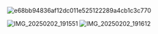 
![e68bb94836af12dc011e525122289a4cb1c3c770](https://github.com/user-attachments/assets/d4adaf4b-1061-4428-b153-a7cee1aa7f99)


![IMG_20250202_191551](https://github.com/user-attachments/assets/98fe6d3c-fdf2-4457-8a9f-5c1a9ccdc10b)
![IMG_20250202_191612](https://github.com/user-attachments/assets/68ed9d18-439c-439b-bd99-74fa41ad3216)
